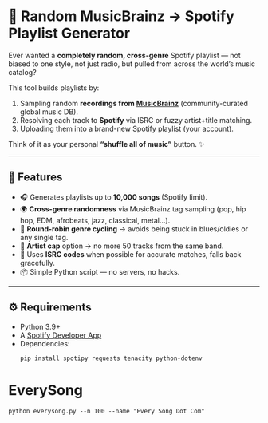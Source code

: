 # 🎲 Random MusicBrainz → Spotify Playlist Generator

Ever wanted a **completely random, cross-genre** Spotify playlist — not biased to one style, not just radio, but pulled from across the world’s music catalog?

This tool builds playlists by:
1. Sampling random **recordings from [MusicBrainz](https://musicbrainz.org/)** (community-curated global music DB).
2. Resolving each track to **Spotify** via ISRC or fuzzy artist+title matching.
3. Uploading them into a brand-new Spotify playlist (your account).

Think of it as your personal **“shuffle all of music”** button. ✨

---

## 🚀 Features
- 🎧 Generates playlists up to **10,000 songs** (Spotify limit).
- 🌍 **Cross-genre randomness** via MusicBrainz tag sampling (pop, hip hop, EDM, afrobeats, jazz, classical, metal…).
- 🔄 **Round-robin genre cycling** → avoids being stuck in blues/oldies or any single tag.
- 👥 **Artist cap** option → no more 50 tracks from the same band.
- 🧩 Uses **ISRC codes** when possible for accurate matches, falls back gracefully.
- 📦 Simple Python script — no servers, no hacks.

---

## ⚙️ Requirements
- Python 3.9+  
- A [Spotify Developer App](https://developer.spotify.com/dashboard/)  
- Dependencies:
  ```bash
  pip install spotipy requests tenacity python-dotenv
# EverySong

```
python everysong.py --n 100 --name "Every Song Dot Com"  
```